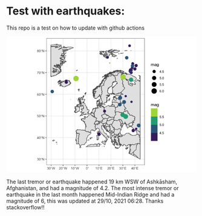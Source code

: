 <!-- README.md is generated from README.Rmd. Please edit that file -->

Test with earthquakes:
======================

This repo is a test on how to update with github actions

![](man/figures/README-unnamed-chunk-2-1.png)

The last tremor or earthquake happened 19 km WSW of Ashkāsham,
Afghanistan, and had a magnitude of 4.2. The most intense tremor or
earthquake in the last month happened Mid-Indian Ridge and had a
magnitude of 6, this was updated at 29/10, 2021 06:28. Thanks
stackoverflow!!
